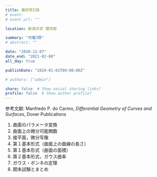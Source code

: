 ```yaml
---
title: 幾何学IIB
# event: 
# event_url: ""

location: 新潟大学 理学部

summary: "月曜3限"
# abstract: ""

date: "2020-12-07"
date_end: "2021-02-08"
all_day: true

publishDate: "2020-01-01T00:00:00Z"

# authors: ["admin"]

share: false  # Show social sharing links?
profile: false  # Show author profile?
---
```


参考文献: Manfredo P. do Carmo, *Differential Geometry of Curves and Surfaces*, Dover Publications

1. 曲面のパラメータ変換
2. 曲面上の微分可能関数
3. 接平面，微分写像
4. 第１基本形式（曲面上の曲線の長さ）
5. 第１基本形式（曲面の面積）
6. 第２基本形式，ガウス曲率
7. ガウス・ボンネの定理
8. 期末試験とまとめ
